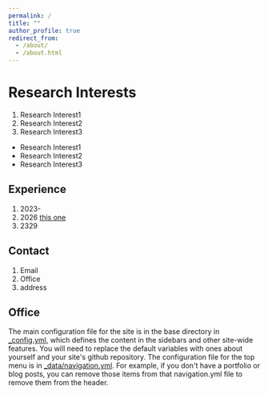 ```yaml
---
permalink: /
title: ""
author_profile: true
redirect_from: 
  - /about/
  - /about.html
---
```


Research Interests
======
1. Research Interest1
1. Research Interest2
1. Research Interest3


* Research Interest1
* Research Interest2
* Research Interest3

Experience
------

1. 2023-
2. 2026 [this one](https://github.com/academicpages/academicpages.github.io/blob/master/talkmap.ipynb)
3. 2329

Contact
------
1. Email
1. Office
1. address

Office
------
The main configuration file for the site is in the base directory in [_config.yml](https://github.com/academicpages/academicpages.github.io/blob/master/_config.yml), which defines the content in the sidebars and other site-wide features. You will need to replace the default variables with ones about yourself and your site's github repository. The configuration file for the top menu is in [_data/navigation.yml](https://github.com/academicpages/academicpages.github.io/blob/master/_data/navigation.yml). For example, if you don't have a portfolio or blog posts, you can remove those items from that navigation.yml file to remove them from the header. 
